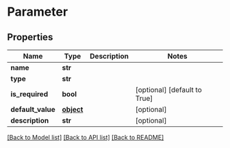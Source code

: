 # Parameter

## Properties
Name | Type | Description | Notes
------------ | ------------- | ------------- | -------------
**name** | **str** |  | 
**type** | **str** |  | 
**is_required** | **bool** |  | [optional] [default to True]
**default_value** | [**object**](.md) |  | [optional] 
**description** | **str** |  | [optional] 

[[Back to Model list]](../README.md#documentation-for-models) [[Back to API list]](../README.md#documentation-for-api-endpoints) [[Back to README]](../README.md)



